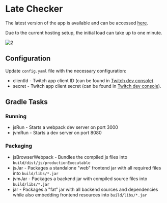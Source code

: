 # Late Checker

The latest version of the app is available and can be accessed [here](https://late-checker.onrender.com/).

Due to the current hosting setup, the initial load can take up to one minute.

![2](https://github.com/tomwyr/late-checker/assets/9600796/dd2696fe-d2e3-4b75-b18b-5d107f1f770b)

## Configuration
Update `config.yaml` file with the necessary configuration:
* clientId - Twitch app client ID (can be found in [Twitch dev console](https://dev.twitch.tv/console/apps/)).
* secret - Twitch app client secret (can be found in [Twitch dev console](https://dev.twitch.tv/console/apps/)).

## Gradle Tasks

### Running
* jsRun - Starts a webpack dev server on port 3000
* jvmRun - Starts a dev server on port 8080
### Packaging
* jsBrowserWebpack - Bundles the compiled js files into `build/dist/js/productionExecutable`
* jsJar - Packages a standalone "web" frontend jar with all required files into `build/libs/*.jar`
* jvmJar - Packages a backend jar with compiled source files into `build/libs/*.jar`
* jar - Packages a "fat" jar with all backend sources and dependencies while also embedding frontend resources into `build/libs/*.jar`
